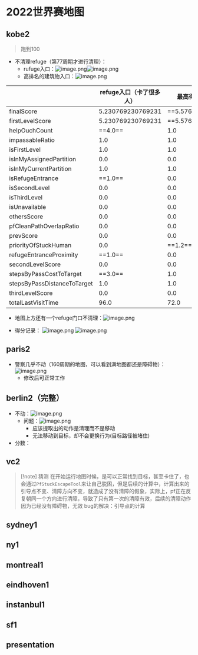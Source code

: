 # 2022世界赛地图
## kobe2
> 跑到100
- 不清理refuge（第77周期才进行清理）：
	- rufuge入口：![image.png](https://raw.githubusercontent.com/alwaysmissin/picgo/main/20230728224631.png)![image.png](https://raw.githubusercontent.com/alwaysmissin/picgo/main/20230728224643.png)
	- 高排名的建筑物入口：![image.png](https://raw.githubusercontent.com/alwaysmissin/picgo/main/20230728224719.png)

|  |  refuge入口（卡了很多人） |  最高得分的建筑物入口 | 
|---|---|---|
|finalScore|5.230769230769231|==5.576923076923077==|
|firstLevelScore|5.230769230769231|==5.576923076923077==|
|helpOuchCount|==4.0==|1.0|
|impassableRatio|1.0|1.0|
|isFirstLevel|1.0|1.0|
|isInMyAssignedPartition|0.0|0.0|
|isInMyCurrentPartition|1.0|1.0|
|isRefugeEntrance|==1.0==|0.0|
|isSecondLevel|0.0|0.0|
|isThirdLevel|0.0|0.0|
|isUnavailable|0.0|0.0|
|othersScore|0.0|0.0|
|pfCleanPathOverlapRatio|0.0|0.0|
|prevScore|0.0|0.0|
|priorityOfStuckHuman|0.0|==1.2==|
|refugeEntranceProximity|==1.0==|0.0|
|secondLevelScore|0.0|0.0|
|stepsByPassCostToTarget|==3.0==|1.0|
|stepsByPassDistanceToTarget|1.0|1.0|
|thirdLevelScore|0.0|0.0|
|totalLastVisitTime|96.0|72.0|

- 地图上方还有一个refuge门口不清理：![image.png](https://raw.githubusercontent.com/alwaysmissin/picgo/main/20230728225731.png)

- 得分记录：
![image.png](https://raw.githubusercontent.com/alwaysmissin/picgo/main/20230728231646.png)
![image.png](https://raw.githubusercontent.com/alwaysmissin/picgo/main/20230728231824.png)

## paris2
- 警察几乎不动（160周期的地图，可以看到满地图都还是障碍物）：![image.png](https://raw.githubusercontent.com/alwaysmissin/picgo/main/20230728234042.png)
	- 修改后可正常工作
## berlin2（完整）
- 不动：![image.png](https://raw.githubusercontent.com/alwaysmissin/picgo/main/20230803132445.png)
	- 问题：![image.png](https://raw.githubusercontent.com/alwaysmissin/picgo/main/20230803132957.png)
		- 应该提取出的动作是清理而不是移动
		- 无法移动到目标，却不会更换行为(目标路径被堵住)
- 分数：


## vc2
> [!note] 猜测
> 在开始运行地图时候，是可以正常找到目标，甚至卡住了，也会通过`PfStuckEscapeTool`来让自己脱困，但是后续的计算中，计算出来的引导点不变、清障方向不变，就造成了没有清障的假象，实际上，pf正在反复朝同一个方向进行清障，导致了只有第一次的清障有效，后续的清障动作因为已经没有障碍物，无效
> bug的解决：引导点的计算
## sydney1

## ny1

## montreal1

## eindhoven1

## instanbul1

## sf1

## presentation
